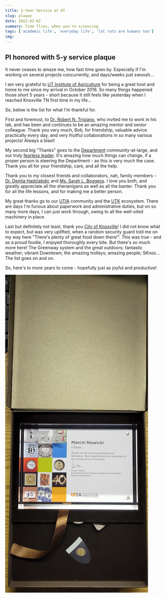 ```yaml
---
title: 5-Year Service at UT
slug: plaque
date: 2022-02-02
summary: Time flies, when you're sciencing
tags: ['academic life', 'everyday life', 'lat rats are humans too']
img:
---
```


## PI honored with 5-y service plaque

It never ceases to amaze me, how fast time goes by. Especially if I'm working on several projects concurrently, and days/weeks just swoosh...

I am very grateful to [UT Institute of Agriculture](https://utia.tennessee.edu) for being a great host and home to me since my arrival in October 2016. So many things happened those short 5 years - short because it still feels like yesterday when I reached Knoxville TN first time in my life...

So, below is the list for what I'm thankful for.

First and foremost, to [Dr. Robert N. Trigiano](https://epp.tennessee.edu/people/directory/dr-robert-trigiano/), who invited me to work in his lab, and has been and continues to be an amazing mentor and senior colleague. Thank you very much, Bob, for friendship, valuable advice practically every day, and very fruitful collaborations in so many various projects! Always a blast!

My second big "Thanks" goes to the [Department](https://epp.tennessee.edu/) community-at-large, and our truly [fearless leader](https://epp.tennessee.edu/people/directory/dr-dewayne-shoemaker/). It's amazing how much things can change, if a proper person is steering the Department - as this is very much the case. Thank you all for your friendship, care, and all the help.

Thank you to my closest friends and collaborators, nah, family members - [Dr. Denita Hadziabdic](https://epp.tennessee.edu/people/directory/dr-denita-hadziabdic-guerry/) and [Ms. Sarah L. Boggess](https://epp.tennessee.edu/img_2473/). I love you both, and greatly appreciate all the shenanigans as well as all the banter. Thank you for all the life lessons, and for making me a better person.

My great thanks go to our [UTIA](https://utia.tennessee.edu) community and the [UTK](https://tennessee.edu) ecosystem. There are days I'm furious about paperwork and administrative duties, but on so many more days, I can just work through, owing to all the well-oiled machinery in place.

Last but definitely not least, thank you [City of Knoxville](https://knoxvilletn.gov)! I did not know what to expect, but was very uplifted, when a random security guard told me on my way here "There's plenty of great food down there!". This was true - and as a proud foodie, I enjoyed thoroughly every bite. But there's so much more here! The Greenway system and the great outdoors; fantastic weather; vibrant Downtown; the amazing trolleys; amazing people; SKnox... The list goes on and on. 

So, here's to more years to come - hopefully just as joyful and productive!

 ![plaque](./plaque.jpg "Commemorative token of my service at UTIA")
